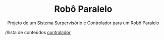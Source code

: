 <h1 align='center'>Robô Paralelo</h1>
<p align='center'>Projeto de um Sistema Surpervisório e Controlador para um Robô Paralelo</p>

//lista de conteúdos
<a href='./controlador'>controlador</a>
